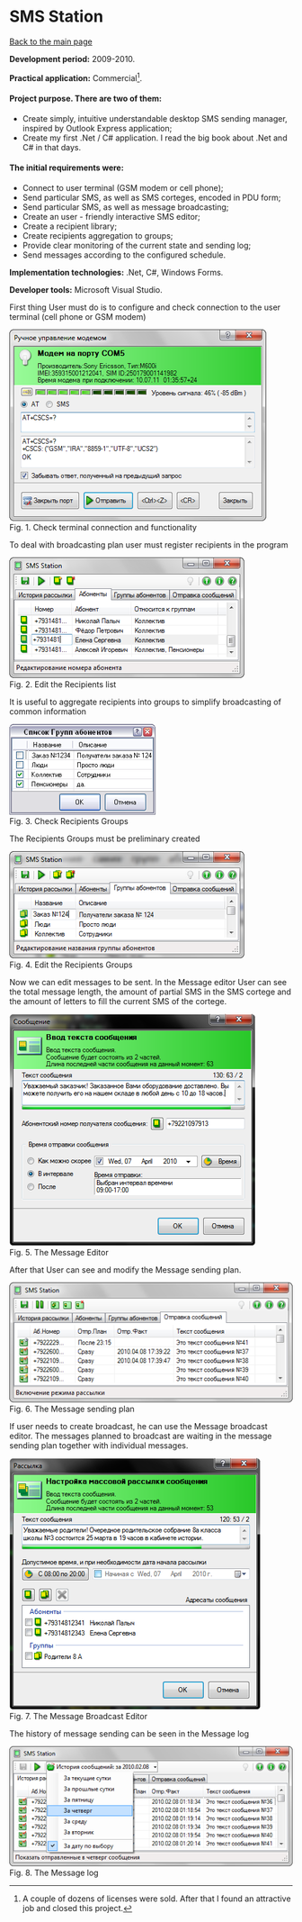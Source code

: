 # SMS Station

[Back to the main page](../../README.md)

**Development period:** 2009-2010.

**Practical application:** Commercial[^1].

#### Project purpose. There are two of them:
- Create simply, intuitive understandable desktop SMS sending manager, inspired by Outlook Express application;
- Create my first .Net / C# application. I read the big book about .Net and C# in that days.

#### The initial requirements were:
- Connect to user terminal (GSM modem or cell phone);
- Send particular SMS, as well as SMS corteges, encoded in PDU form;
- Send particular SMS, as well as message broadcasting;
- Create an user - friendly interactive SMS editor;
- Create a recipient library;
- Create recipients aggregation to groups;
- Provide clear monitoring of the current state and  sending log;
- Send messages according to the configured schedule.

**Implementation technologies:** .Net, C#, Windows Forms.

**Developer tools:** Microsoft Visual Studio.


First thing User must do is to configure and check connection to the user terminal (cell phone or GSM modem)

![Check terminal](Images/Fig_01_Check_Modem.png)<br>
Fig. 1. Check terminal connection and functionality


To deal with broadcasting plan user must register recipients in the program

![Edit the Recipients list](Images/Fig_02_Recipients.png)<br>
Fig. 2. Edit the Recipients list

It is useful to aggregate recipients into groups to simplify broadcasting of common information

![Check Groups](Images/Fig_03_Check_Groups.png)<br>
Fig. 3. Check Recipients Groups

The Recipients Groups must be preliminary created

![Edit the Recipients list](Images/Fig_04_Edit_Groups.png)<br>
Fig. 4. Edit the Recipients Groups





Now we can edit messages to be sent. In the Message editor User can see the total message length,
the amount of partial SMS in the SMS cortege and the amount of letters to fill the current SMS of the cortege.

![Edit a Message](Images/Fig_05_Edit_Message.png)<br>
Fig. 5. The Message Editor


After that User can see and modify the Message sending plan.

![Edit the Recipients list](Images/Fig_06_Sending_Plan.png)<br>
Fig. 6. The Message sending plan


If user needs to create broadcast, he can use the Message broadcast editor.
The messages planned to broadcast are waiting in the message sending plan
together with individual messages.

![Edit a Message Broadcast](Images/Fig_07_Edit_Broadcast.png)<br>
Fig. 7. The Message Broadcast Editor

The history of message sending can be seen in the Message log

![The Message log](Images/Fig_09_Messaging_Log.png)<br>
Fig. 8. The Message log


[^1]: A couple of dozens of licenses were sold. After that I found an attractive job and closed this project.
